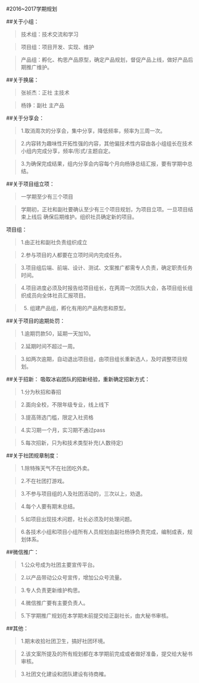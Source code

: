 #2016~2017学期规划

##关于小组：
>技术组：技术交流和学习

>项目组：项目开发、实现、维护

>产品组：孵化、构思产品原型，确定产品规划，督促产品上线，做好产品后期推广维护。

##关于换届：
>张祯杰：正社 主技术

>杨铮：副社 主产品

##关于分享会：
>1.取消周次的分享会，集中分享，降低频率，频率为三周一次。 

>2.内容转为趣味性开拓性强的内容，其他偏技术性内容由各小组组长在技术小组内完成分享，频率/形式/主题自定。

>3.为确保完成结果，组内分享会内容每个月向杨铮总结汇报，要有学期中总结。

##关于项目组立项：
>    一学期至少有三个项目

>    学期初，正社和副社要确认至少有三个项目规划，为项目立项。一旦项目结束上线后 确保后期维护。组织社员确定新的项目。

项目组：
>1.由正社和副社负责组织成立

>2.参与项目的人都要在立项时间内完成任务。

>3.项目组后端、前端、设计、测试、文案推广都需专人负责，确定职责任务时间。

>4.项目进度必须及时报告给项目组长，在两周一次团队大会，各项目组长组织成员向全体社员汇报项目。

>5. 组建产品组，孵化有用的产品构思和原型。


##关于项目的逾期处罚：
>1.逾期罚款50，延期一天加10。

>2.延期时间不超过一周。

>3.如两次逾期，自动退出项目组，由项目组长重新选人，及时调整项目规划。

##关于招新：
吸取冰岩团队的招新经验，重新确定招新方式：
>1.分为秋招和春招

>2.面向全校，不限年级专业，线上线下

>3.提高筛选门槛，限定入社资格

>4.实习期一个月，实习期不通过pass

>5.每次招新，只为和技术类型补充(人数待定)

##关于社团规章制度：
>1.除特殊天气不在社团吃外卖。

>2.不在社团打游戏。

>3.不参与项目组的人及社团活动的，三次以上，劝退。

>4.每个人要有期末总结。

>5.如项目出现技术问题，社长必须及时处理问题。

>6.各技术小组和项目小组所有人员规划由副社杨铮负责完成，编制成表，规划体系。

##微信推广：
>1.公众号成为社团主要宣传平台。

>2.以产品带动公众号宣传，增加公众号流量。

>3.专人负责更新维护构思。

>4.微信推广要有主要负责人。

>5.下学期推广规划在本学期末前提交给正副社长，由大秘书审核。

##其他：
>1.期末收拾社团卫生，搞好社团环境。

>2.该文案所提及的所有规划都在本学期前完成或者做好准备，提交给大秘书审核。

>3.社团文化建设和团队建设有待商榷。
